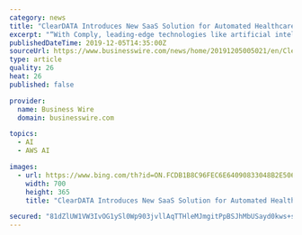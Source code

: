```yaml
---
category: news
title: "ClearDATA Introduces New SaaS Solution for Automated Healthcare Cloud Compliance at AWS re:Invent"
excerpt: "“With Comply, leading-edge technologies like artificial intelligence, machine learning and other cloud technologies like those introduced at AWS re:Invent this week become more accessible to healthcare – mitigating risk in the background and automatically enforcing compliance.” ClearDATA’s new SaaS solution provides transparency of ..."
publishedDateTime: 2019-12-05T14:35:00Z
sourceUrl: https://www.businesswire.com/news/home/20191205005021/en/ClearDATA-Introduces-New-SaaS-Solution-Automated-Healthcare
type: article
quality: 26
heat: 26
published: false

provider:
  name: Business Wire
  domain: businesswire.com

topics:
  - AI
  - AWS AI

images:
  - url: https://www.bing.com/th?id=ON.FCDB1B8C96FEC6E64090833048B2E506
    width: 700
    height: 365
    title: "ClearDATA Introduces New SaaS Solution for Automated Healthcare Cloud Compliance at AWS re:Invent"

secured: "81dZlUW1VW3IvOG1ySl0Wp903jvllAqTTHleMJmgitPpBSJhMbUSayd0kws+skp7j4hWcg4XNg77BKKzoNkKG7iskvUUJpnz7soDX7KYuwEtnspsb802I+1vB4BMYbcm2juJwh/eDfxhTe4ubWIDuTCZqiP7H9w5CvznPOYQo59P4PH17fGfAiEcIQBuQXpx5IloV0kXCUDrjmguYgAhrb89ZzDZmOFfB09a+qx3dIYEghFZ0t0od9UzAxwIxfNW0nolhBBNUtcm8gajx7CVUg==;MeZgpXX6BK4PBpwExqLhGA=="
---
```


